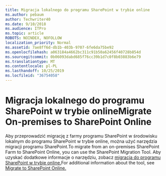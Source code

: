 ```yaml
---
title: Migracja lokalnego do programu SharePoint w trybie online
ms.author: pebaum
author: Techwriter40
ms.date: 9/10/2018
ms.audience: ITPro
ms.topic: article
ROBOTS: NOINDEX, NOFOLLOW
localization_priority: Normal
ms.assetid: 7ae8ff6d-db1b-403b-9707-6fe6da75be92
ms.openlocfilehash: a063184a4662bc311c91b50a62456f40728b854d
ms.sourcegitcommit: 0b06093dabd685f76cc39b1d7c0f8b03883b6e79
ms.translationtype: MT
ms.contentlocale: pl-PL
ms.lasthandoff: 10/25/2019
ms.locfileid: "36754058"
---
```

# <a name="migrate-on-premises-to-sharepoint-online"></a><span data-ttu-id="583ea-102">Migracja lokalnego do programu SharePoint w trybie online</span><span class="sxs-lookup"><span data-stu-id="583ea-102">Migrate On-premises to SharePoint Online</span></span>

<span data-ttu-id="583ea-103">Aby przeprowadzić migrację z farmy programu SharePoint w środowisku lokalnym do programu SharePoint w trybie online, można użyć narzędzia migracji programu SharePoint.</span><span class="sxs-lookup"><span data-stu-id="583ea-103">To migrate from an on-premises SharePoint Farm to SharePoint Online, you can use the SharePoint Migration Tool.</span></span> <span data-ttu-id="583ea-104">Aby uzyskać dodatkowe informacje o narzędziu, zobacz [migracja do programu SharePoint w trybie online.](https://go.microsoft.com/fwlink/?linkid=2019574)</span><span class="sxs-lookup"><span data-stu-id="583ea-104">For additional information about the tool, see [Migrate to SharePoint Online.](https://go.microsoft.com/fwlink/?linkid=2019574)</span></span>
  

